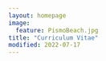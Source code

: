 ```yaml
---
layout: homepage
image:
  feature: PismoBeach.jpg
title: "Curriculum Vitae"
modified: 2022-07-17
---
```


<!-- - [Web version]({{ site.url }}/cv/cv_maussion.html) -->
<!-- - [PDF version]({{ site.url }}/cv/cv_maussion.pdf) -->
